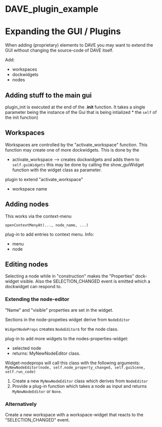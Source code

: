 # DAVE_plugin_example

# Expanding the GUI / Plugins

When adding (proprietary) elements to DAVE you may want to extend the GUI without
changing the source-code of DAVE itself.

Add:
- workspaces
- dockwidgets
- nodes

## Adding stuff to the main gui

plugin_init is executed at the end of the .__init__ function.
It takes a single parameter being the instance of the Gui that is being intialized *
the `self` of the init function)



## Workspaces

Workspaces are controlled by the "activate_workspace" function. This function
may create one of more dockwidgets. This is done by the 

- activate_workspace  --> creates dockwidgets and adds them to ```self.guiWidgets```
this may be done by calling the show_guiWidget function with the widget class as parameter.
  
plugin to extend "activate_workspace"

- workspace name


## Adding nodes

This works via the context-menu

```
openContextMenyAt(..., node_name, ...)
```

plug-in to add entries to context menu. Info:

- menu
- node


## Editing nodes

Selecting a node while in "construction" makes the "Properties" dock-widget visible.
Also the SELECTION_CHANGED event is emitted which a dockwidget can respond to.

### Extending the node-editor

"Name" and "visible" properties are set in the widget.

Sections in the node-propeties widget derive from `NodeEditor`

`WidgetNodeProps` creates `NodeEditor`s for the node class.

plug-in to add more widgets to the nodes-properties-widget:
- selected node
- returns: MyNewNodeEditor class.

Widget-nodeprops will call this class with the following arguments:
`MyNewNodeEditor(node, self.node_property_changed, self.guiScene, self.run_code)`

1. Create a new `MyNewNodeEditor` class which derives from `NodeEditor`
2. Provide a plug-in function which takes a node as input and returns `MyNewNodeEditor` or `None`. 

### Alternatively

Create a new workspace with a workspace-widget that reacts to the "SELECTION_CHANGED" event.




